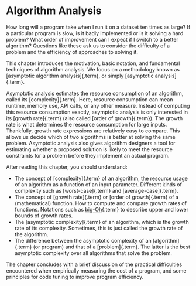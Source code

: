 
# Algorithm Analysis

How long will a program take when I run it on a dataset ten times as
large? If a particular program is slow, is it badly implemented or is it
solving a hard problem? What order of improvement can I expect if I
switch to a better algorithm? Questions like these ask us to consider
the difficulty of a problem and the efficiency of approaches to solving
it.

This chapter introduces the motivation, basic notation, and fundamental
techniques of algorithm analysis. We focus on a methodology known as
[asymptotic algorithm analysis]{.term}, or
simply [asymptotic analysis]{.term}.

Asymptotic analysis estimates the resource consumption of an algorithm,
called its [complexity]{.term}. Here, resource
consumption can mean runtime, memory use, API calls, or any other
measure. Instead of computing this resource consumption exactly,
asymptotic analysis is only interested in its
[growth rate]{.term} (also called
[order of growth]{.term}). The growth rate is
what determines the resource consumption for large inputs. Thankfully,
growth rate expressions are relatively easy to compare. This allows us
decide which of two algorithms is better at solving the same problem.
Asymptotic analysis also gives algorithm designers a tool for estimating
whether a proposed solution is likely to meet the resource constraints
for a problem before they implement an actual program.

After reading this chapter, you should understand:

-   The concept of [complexity]{.term} of an
    algorithm, the resource usage of an algorithm as a function of an
    input parameter. Different kinds of complexity such as
    [worst-case]{.term} and
    [average-case]{.term}.
-   The concept of [growth rate]{.term} or
    [order of growth]{.term} of a (mathematical)
    function. How to compute and compare growth rates of functions.
    Notations such as [big-Oh](#big-oh-notation){.term} to describe upper and lower bounds of growth rates.
-   The [asymptotic complexity]{.term} of an
    algorithm, which is the growth rate of its complexity. Sometimes,
    this is just called the growth rate of the algorithm.
-   The difference between the asymptotic complexity of an
    [algorithm]{.term} (or program) and that of
    a [problem]{.term}. The latter is the best
    asymptotic complexity over all algorithms that solve the problem.

The chapter concludes with a brief discussion of the practical
difficulties encountered when empirically measuring the cost of a
program, and some principles for code tuning to improve program
efficiency.
